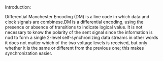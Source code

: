 Introduction: 

Differential Manchester Encoding (DM) is a line code in which data and clock signals are combinese.DM is a differential encoding, using the presence or absence of transitions to indicate logical value. It is not necessary to know the polarity of the sent signal since the information is nod to form a single 2-level self-synchronizing data streams in other words it does not matter which of the two voltage levels is received, but only whether it is the same or different from the previous one; this makes synchronization easier.
